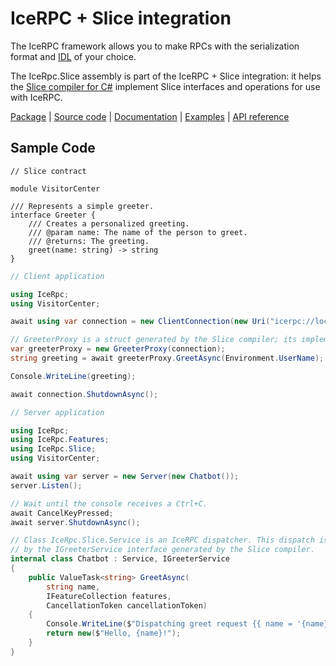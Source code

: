 # IceRPC + Slice integration

The IceRPC framework allows you to make RPCs with the serialization format and [IDL] of your choice.

The IceRpc.Slice assembly is part of the IceRPC + Slice integration: it helps the [Slice compiler for C#][slice-tools]
implement Slice interfaces and operations for use with IceRPC.

[Package][package] | [Source code][source] | [Documentation][docs] | [Examples][examples] | [API reference][api]

## Sample Code

```slice
// Slice contract

module VisitorCenter

/// Represents a simple greeter.
interface Greeter {
    /// Creates a personalized greeting.
    /// @param name: The name of the person to greet.
    /// @returns: The greeting.
    greet(name: string) -> string
}
```

```csharp
// Client application

using IceRpc;
using VisitorCenter;

await using var connection = new ClientConnection(new Uri("icerpc://localhost"));

// GreeterProxy is a struct generated by the Slice compiler; its implementation uses IceRpc.Slice.
var greeterProxy = new GreeterProxy(connection);
string greeting = await greeterProxy.GreetAsync(Environment.UserName);

Console.WriteLine(greeting);

await connection.ShutdownAsync();
```

```csharp
// Server application

using IceRpc;
using IceRpc.Features;
using IceRpc.Slice;
using VisitorCenter;

await using var server = new Server(new Chatbot());
server.Listen();

// Wait until the console receives a Ctrl+C.
await CancelKeyPressed;
await server.ShutdownAsync();

// Class IceRpc.Slice.Service is an IceRPC dispatcher. This dispatch is implemented by Chatbot and helper code provided
// by the IGreeterService interface generated by the Slice compiler.
internal class Chatbot : Service, IGreeterService
{
    public ValueTask<string> GreetAsync(
        string name,
        IFeatureCollection features,
        CancellationToken cancellationToken)
    {
        Console.WriteLine($"Dispatching greet request {{ name = '{name}' }}");
        return new($"Hello, {name}!");
    }
}
```

[api]: https://docs.icerpc.dev/api/csharp/api/IceRpc.Slice.html
[docs]: https://docs.icerpc.dev/slice2
[IDL]: https://en.wikipedia.org/wiki/Interface_description_language
[examples]: https://github.com/icerpc/icerpc-csharp/tree/main/examples
[package]: https://www.nuget.org/packages/IceRpc.Slice
[slice-tools]: https://www.nuget.org/packages/IceRpc.Slice.Tools
[source]: https://github.com/icerpc/icerpc-csharp/tree/main/src/IceRpc.Slice
